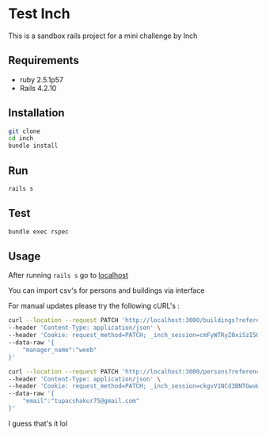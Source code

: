 # Test Inch

This is a sandbox rails project for a mini challenge by Inch

## Requirements

- ruby 2.5.1p57
- Rails 4.2.10

## Installation

```bash
git clone
cd inch
bundle install
```
## Run

```bash
rails s
```

## Test

```bash
bundle exec rspec
```

## Usage

After running `rails s` go to [localhost](http://localhost:3000) 
 
You can import csv's for persons and buildings via interface  

For manual updates please try the following cURL's :


```bash
curl --location --request PATCH 'http://localhost:3000/buildings?reference=1' \
--header 'Content-Type: application/json' \
--header 'Cookie: request_method=PATCH; _inch_session=cmFyWTRyZ0xiSzI5OGpqc2JLRWNLY0k3eFpHWWl5UjhxNkg3a3U4ZENKV3JSMVphaEQyUXdTTGFPUVJwTzJqaVViZEh0UGROQzkwYWNMcE5zY3VNQ1loSUc0YWdobGFheFVYN1JoVnhUZFFFSENWeVEzK2lGZjFpMUh6NERQQndSWEVPZkVzb1hsZTBCamRsbGhTd0NnPT0tLUh5UUw1UmUyY0kzQXZWNTVKcUIyOHc9PQ%3D%3D--f8ccd60818ac28c690dd054bcb478a530e6c921c' \
--data-raw '{
    "manager_name":"weeb"
}'
```


```bash
curl --location --request PATCH 'http://localhost:3000/persons?reference=1' \
--header 'Content-Type: application/json' \
--header 'Cookie: request_method=PATCH; _inch_session=ckgvV1NCd3BNTGwvWkk2N2k2clVjY3BjOGJoU1lmc3lCT0NuTVdEUG1QdzF4bnBQYndDaU9OYUFnZUw3NlpiQlJKNm5NcUtDeXA1S1F4OWZuS2NhbFJNTHFUd28vR0NoZUhleFhHemNIR0xLVXF3NzY3QnZHYnZqb0J3TUY3SGYyV3U3NEIwcHc1S2RKRmtMNmV5Z2J3PT0tLTh4UFVKbnN3TGx6WFJmTElJdXVITFE9PQ%3D%3D--e448798ede4e42592713218ac62eb64aa168bbdb' \
--data-raw '{
    "email":"tupacshakur75@gmail.com"
}'
```

I guess that's it lol